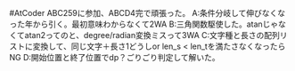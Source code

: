 #AtCoder ABC259に参加、ABCD4完で頑張った。
A:条件分岐して伸びなくなった年から引く。最初意味わからなくて2WA
B:三角関数駆使した。atanじゃなくてatan2ってのと、degree/radian変換ミスって3WA
C:文字種と長さの配列リストに変換して、同じ文字＋長さ1どうしor len_s < len_tを満たさなくなったらNG
D:開始位置と終了位置でdp？ごりごり判定して解いた。
